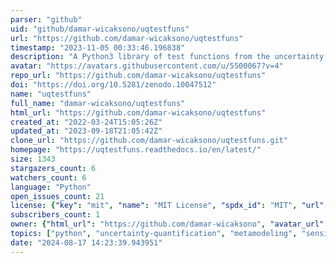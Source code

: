```yaml
---
parser: "github"
uid: "github/damar-wicaksono/uqtestfuns"
url: "https://github.com/damar-wicaksono/uqtestfuns"
timestamp: "2023-11-05 00:33:46.196838"
description: "A Python3 library of test functions from the uncertainty quantification community with a common interface for validation and benchmarking purposes."
avatar: "https://avatars.githubusercontent.com/u/5500067?v=4"
repo_url: "https://github.com/damar-wicaksono/uqtestfuns"
doi: "https://doi.org/10.5281/zenodo.10047512"
name: "uqtestfuns"
full_name: "damar-wicaksono/uqtestfuns"
html_url: "https://github.com/damar-wicaksono/uqtestfuns"
created_at: "2022-03-24T15:05:26Z"
updated_at: "2023-09-18T21:05:42Z"
clone_url: "https://github.com/damar-wicaksono/uqtestfuns.git"
homepage: "https://uqtestfuns.readthedocs.io/en/latest/"
size: 1343
stargazers_count: 6
watchers_count: 6
language: "Python"
open_issues_count: 21
license: {"key": "mit", "name": "MIT License", "spdx_id": "MIT", "url": "https://api.github.com/licenses/mit", "node_id": "MDc6TGljZW5zZTEz"}
subscribers_count: 1
owner: {"html_url": "https://github.com/damar-wicaksono", "avatar_url": "https://avatars.githubusercontent.com/u/5500067?v=4", "login": "damar-wicaksono", "type": "User"}
topics: ["python", "uncertainty-quantification", "metamodeling", "sensitivity-analysis", "test-functions", "reliability-analysis"]
date: "2024-08-17 14:23:39.943951"
---
```

